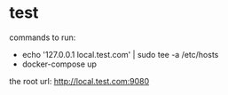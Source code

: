 # test

commands to run:

- echo '127.0.0.1       local.test.com' | sudo tee -a /etc/hosts
- docker-compose up

the root url:
http://local.test.com:9080